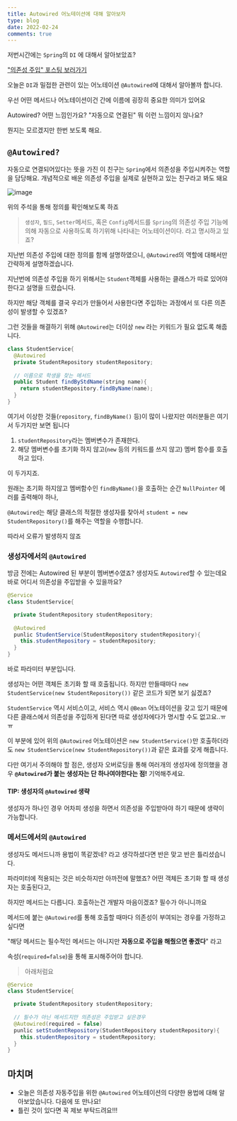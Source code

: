 ```yaml
---
title: Autowired 어노테이션에 대해 알아보자
type: blog
date: 2022-02-24
comments: true
---
```

저번시간에는 `Spring`의 `DI` 에 대해서 알아보았죠?

["의존성 주입" 포스팅 보러가기](/blog/spring/di)

오늘은 `DI`과 밀접한 관련이 있는 어노테이션 `@Autowired`에 대해서 알아볼까 합니다.

우선 어떤 메서드나 어노테이션이건 간에 이름에 굉장히 중요한 의미가 있어요

Autowired? 어떤 느낌인가요? "자동으로 연결된" 뭐 이런 느낌이지 않나요?

뭔지는 모르겠지만 한번 보도록 해요.

## `@Autowired?`

자동으로 연결되어있다는 뜻을 가진 이 친구는 `Spring`에서 의존성을 주입시켜주는 역할을 담당해요. 개념적으로 배운 의존성 주입을 실제로 실현하고 있는 친구라고 봐도 돼요

![image](https://user-images.githubusercontent.com/59782504/155427654-874ed5fc-d108-4420-9eec-43f5b546565e.png)

위의 주석을 통해 정의를 확인해보도록 하죠

> `생성자`, `필드`, `Setter`메서드, 혹은 `Config`메서드를 `Spring`의 의존성 주입 기능에 의해 자동으로 사용하도록 하기위해 나타내는 어노테이션이다. 라고 명시하고 있죠?

지난번 의존성 주입에 대한 정의를 함께 설명하였으니, `@Autowired`의 역할에 대해서만 간략하게 설명하겠습니다.

지난번에 의존성 주입을 하기 위해서는 `Student`객체를 사용하는 클래스가 따로 있어야 한다고 설명을 드렸습니다. 

하지만 해당 객체를 결국 우리가 만들어서 사용한다면 주입하는 과정에서 또 다른 의존성이 발생할 수 있겠죠?

그런 것들을 해결하기 위해 `@Autowired`는 더이상 `new` 라는 키워드가 필요 없도록 해줍니다.

```java
class StudentService{
  @Autowired
  private StudentRepository studentRepository;
  
  // 이름으로 학생을 찾는 메서드
  public Student findByStdName(string name){
    return studentRepository.findByName(name);
  }
}
```

여기서 이상한 것들(`repository`, `findByName()` 등)이 많이 나왔지만 여러분들은 여기서 두가지만 보면 됩니다

1. `studentRepository`라는 멤버변수가 존재한다.
2. 해당 멤버변수를 초기화 하지 않고(`new` 등의 키워드를 쓰지 않고) 멤버 함수를 호출하고 있다.

이 두가지죠.

원래는 초기화 하지않고 멤버함수인 `findByName()`을 호출하는 순간 `NullPointer` 에러를 출력해야 하나,

`@Autowired`는 해당 클래스의 적절한 생성자를 찾아서 `student = new StudentRepository()`를 해주는 역할을 수행합니다. 

따라서 오류가 발생하지 않죠

### 생성자에서의 `@Autowired`

방금 전에는 Autowired 된 부분이 멤버변수였죠? 생성자도 `Autowired`할 수 있는데요 바로 어디서 의존성을 주입받을 수 있을까요?
```java
@Service
class StudentService{

  private StudentRepository studentRepository;
  
  @Autowired
  punlic StudentService(StudentRepository studentRepository){
    this.studentRepository = studentRepository;
  }
}
```

바로 파라미터 부분입니다.

생성자는 어떤 객체든 초기화 할 때 호출됩니다. 하지만 만들때마다 `new StudentService(new StudentRepository())` 같은 코드가 되면 보기 싫겠죠?

`StudentService` 역시 서비스이고, 서비스 역시 `@Bean` 어노테이션을 갖고 있기 때문에 다른 클래스에서 의존성을 주입하게 된다면 따로 생성자에다가 명시할 수도 없고요..ㅠㅠ

이 부분에 있어 위의 `@Autowired` 어노테이션은 `new StudentService()`만 호출하더라도 `new StudentService(new StudentRepository())`과 같은 효과를 갖게 해줍니다.

다만 여기서 주의해야 할 점은, 생성자 오버로딩을 통해 여러개의 생성자에 정의했을 경우 **`@Autowired`가 붙는 생성자는 단 하나여야한다는 점!** 기억해주세요.

#### TIP: 생성자의 `@Autowired` 생략
생성자가 하나인 경우 어차피 생성을 하면서 의존성을 주입받아야 하기 때문에 생략이 가능합니다.

### 메서드에서의 `@Autowired`
 
생성자도 메서드니까 용법이 똑같겠네? 라고 생각하셨다면 반은 맞고 반은 틀리셨습니다.

파라미터에 적용되는 것은 비슷하지만 아까전에 말했죠? 어떤 객체든 초기화 할 때 생성자는 호출된다고,

하지만 메서드는 다릅니다. 호출하는건 개발자 마음이겠죠? 필수가 아니니까요

메서드에 붙는 `@Autowired`를 통해 호출할 때마다 의존성이 부여되는 경우를 가정하고 싶다면 

"해당 메서드는 필수적인 메서드는 아니지만 **자동으로 주입을 해줬으면 좋겠다**" 라고 

속성(`required=false`)을 통해 표시해주어야 합니다.
> 아래처럼요

```java
@Service
class StudentService{

  private StudentRepository studentRepository;
  
  // 필수가 아닌 메서드지만 의존성은 주입받고 싶은경우
  @Autowired(required = false)
  punlic setStudentRepository(StudentRepository studentRepository){
    this.studentRepository = studentRepository;
  }
}
```

## 마치며
- 오늘은 의존성 자동주입을 위한 `@Autowired` 어노테이션의 다양한 용법에 대해 알아보았습니다. 다음에 또 만나요!
- 틀린 것이 있다면 꼭 제보 부탁드려요!!!
